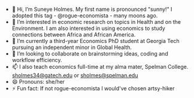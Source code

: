 - 👋 Hi, I’m Suneye Holmes. My first name is pronounced "sunny!" I adopted this tag - @rogue-economista - many moons ago.
- 👀 I’m interested in economic research on topics in Health and on the Environment. I am also interested in using economics to study connections between Africa and African America.
- 🌱 I’m currently a third-year Economics PhD student at Georgia Tech pursuing an independent minor in Global Health.
- 💞️ I’m looking to collaborate on brainstorming ideas, coding and workflow efficiency.
- 📫 I also teach economics full-time at my alma mater, Spelman College. sholmes34@gatech.edu or sholmes@spelman.edu
- 😄 Pronouns: she/her
- ⚡ Fun fact: If not rogue-economista I would've chosen artsy-hiker

<!---
rogue-economista/rogue-economista is a ✨ special ✨ repository because its `README.md` (this file) appears on your GitHub profile.
You can click the Preview link to take a look at your changes.
--->
